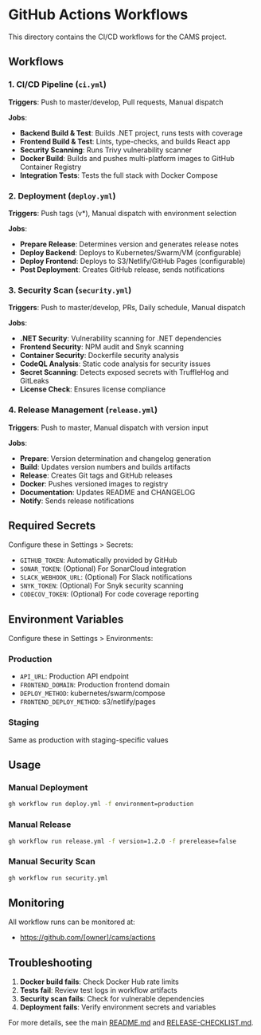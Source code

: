 # GitHub Actions Workflows

This directory contains the CI/CD workflows for the CAMS project.

## Workflows

### 1. CI/CD Pipeline (`ci.yml`)
**Triggers**: Push to master/develop, Pull requests, Manual dispatch

**Jobs**:
- **Backend Build & Test**: Builds .NET project, runs tests with coverage
- **Frontend Build & Test**: Lints, type-checks, and builds React app
- **Security Scanning**: Runs Trivy vulnerability scanner
- **Docker Build**: Builds and pushes multi-platform images to GitHub Container Registry
- **Integration Tests**: Tests the full stack with Docker Compose

### 2. Deployment (`deploy.yml`)
**Triggers**: Push tags (v*), Manual dispatch with environment selection

**Jobs**:
- **Prepare Release**: Determines version and generates release notes
- **Deploy Backend**: Deploys to Kubernetes/Swarm/VM (configurable)
- **Deploy Frontend**: Deploys to S3/Netlify/GitHub Pages (configurable)
- **Post Deployment**: Creates GitHub release, sends notifications

### 3. Security Scan (`security.yml`)
**Triggers**: Push to master/develop, PRs, Daily schedule, Manual dispatch

**Jobs**:
- **.NET Security**: Vulnerability scanning for .NET dependencies
- **Frontend Security**: NPM audit and Snyk scanning
- **Container Security**: Dockerfile security analysis
- **CodeQL Analysis**: Static code analysis for security issues
- **Secret Scanning**: Detects exposed secrets with TruffleHog and GitLeaks
- **License Check**: Ensures license compliance

### 4. Release Management (`release.yml`)
**Triggers**: Push to master, Manual dispatch with version input

**Jobs**:
- **Prepare**: Version determination and changelog generation
- **Build**: Updates version numbers and builds artifacts
- **Release**: Creates Git tags and GitHub releases
- **Docker**: Pushes versioned images to registry
- **Documentation**: Updates README and CHANGELOG
- **Notify**: Sends release notifications

## Required Secrets

Configure these in Settings > Secrets:

- `GITHUB_TOKEN`: Automatically provided by GitHub
- `SONAR_TOKEN`: (Optional) For SonarCloud integration
- `SLACK_WEBHOOK_URL`: (Optional) For Slack notifications
- `SNYK_TOKEN`: (Optional) For Snyk security scanning
- `CODECOV_TOKEN`: (Optional) For code coverage reporting

## Environment Variables

Configure these in Settings > Environments:

### Production
- `API_URL`: Production API endpoint
- `FRONTEND_DOMAIN`: Production frontend domain
- `DEPLOY_METHOD`: kubernetes/swarm/compose
- `FRONTEND_DEPLOY_METHOD`: s3/netlify/pages

### Staging
Same as production with staging-specific values

## Usage

### Manual Deployment
```bash
gh workflow run deploy.yml -f environment=production
```

### Manual Release
```bash
gh workflow run release.yml -f version=1.2.0 -f prerelease=false
```

### Manual Security Scan
```bash
gh workflow run security.yml
```

## Monitoring

All workflow runs can be monitored at:
- https://github.com/[owner]/cams/actions

## Troubleshooting

1. **Docker build fails**: Check Docker Hub rate limits
2. **Tests fail**: Review test logs in workflow artifacts
3. **Security scan fails**: Check for vulnerable dependencies
4. **Deployment fails**: Verify environment secrets and variables

For more details, see the main [README.md](../../README.md) and [RELEASE-CHECKLIST.md](../../RELEASE-CHECKLIST.md).